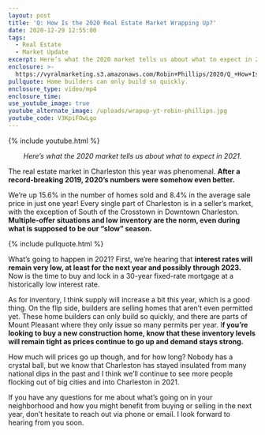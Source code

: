 ```yaml
---
layout: post
title: 'Q: How Is the 2020 Real Estate Market Wrapping Up?'
date: 2020-12-29 12:55:00
tags:
  - Real Estate
  - Market Update
excerpt: Here’s what the 2020 market tells us about what to expect in 2021.
enclosure: >-
  https://vyralmarketing.s3.amazonaws.com/Robin+Phillips/2020/Q_+How+Is+the+2020+Real+Estate+Market+Wrapping+Up_.mp4
pullquote: Home builders can only build so quickly.
enclosure_type: video/mp4
enclosure_time:
use_youtube_image: true
youtube_alternate_image: /uploads/wrapup-yt-robin-phillips.jpg
youtube_code: V3KpiFOwLgo
---
```


{% include youtube.html %}

<p style="text-align:center;"><em>Here’s what the 2020 market tells us about what to expect in 2021.</em></p>

The real estate market in Charleston this year was phenomenal. **After a record-breaking 2019, 2020’s numbers were somehow even better.&nbsp;**

We’re up 15.6% in the number of homes sold and 8.4% in the average sale price in just one year\! Every single part of Charleston is in a seller’s market, with the exception of South of the Crosstown in Downtown Charleston. **Multiple-offer situations and low inventory are the norm, even during what is supposed to be our “slow” season.**

{% include pullquote.html %}

What’s going to happen in 2021? First, we’re hearing that **interest rates will remain very low, at least for the next year and possibly through 2023.** Now is the time to buy and lock in a 30-year fixed-rate mortgage at a historically low interest rate.

As for inventory, I think supply will increase a bit this year, which is a good thing. On the flip side, builders are selling homes that aren’t even permitted yet. These home builders can only build so quickly, and there are parts of Mount Pleasant where they only issue so many permits per year. I**f you’re looking to buy a new construction home, know that these inventory levels will remain tight as prices continue to go up and demand stays strong.&nbsp;**

How much will prices go up though, and for how long? Nobody has a crystal ball, but we know that Charleston has stayed insulated from many national dips in the past and I think we’ll continue to see more people flocking out of big cities and into Charleston in 2021.

If you have any questions for me about what’s going on in your neighborhood and how you might benefit from buying or selling in the next year, don’t hesitate to reach out via phone or email. I look forward to hearing from you soon.
